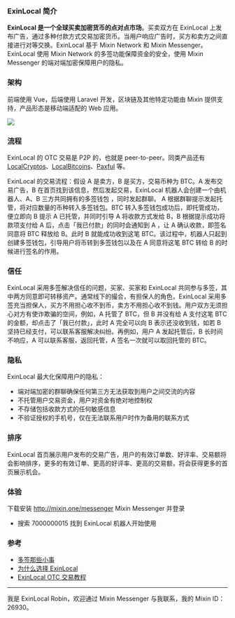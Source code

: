 
### ExinLocal 简介

**ExinLocal 是一个全球买卖加密货币的点对点市场**。买卖双方在 ExinLocal 上发布广告，通过多种付款方式交易加密货币。当用户响应广告时，买方和卖方之间直接进行对等交换。ExinLocal 基于 Mixin Network 和 Mixin Messenger。ExinLocal 使用 Mixin Network 的多签功能保障资金的安全，使用 Mixin Messenger 的端对端加密保障用户的隐私。

### 架构
前端使用 Vue，后端使用 Laravel 开发，区块链及其他特定功能由 Mixin 提供支持，产品形态是移动端适配的 Web 应用。

![](https://paper-attachments.dropbox.com/s_8B58C897CB414BAEF46CBF0CDCA2EFF7D31AF7B5426E4A472D17F4E3F5BDD50B_1589183103609_ExinLocal.png)

### 流程

ExinLocal 的 OTC 交易是 P2P 的，也就是 peer-to-peer。同类产品还有 [LocalCryptos](https://localcryptos.com)、[LocalBitcoins](https://localbitcoins.com)、[Paxful](https://paxful.com) 等。

ExinLocal 的交易流程：假设 A 是卖方，B 是买方，交易币种为 BTC。A 发布交易广告，B 在首页找到该信息，然后发起交易，ExinLocal 机器人会创建一个由机器人、A、B 三方共同拥有的多签钱包 ，同时发起群聊。 A 根据群聊提示发起托管，将对应数量的币种转入多签钱包。BTC 转入多签钱包成功后，即托管成功，便立即向 B 提示 A 已托管，并同时引导 A 将收款方式发给 B，B 根据提示成功将款项支付给 A 后，点击「我已付款」的同时会通知到 A ，让 A 确认收款，即签名同意将 BTC 释放给 B。此时 B 就能成功收到这笔 BTC。该过程中，机器人只起到创建多签钱包，引导用户将币转到多签钱包以及在 A 同意将这笔 BTC 转给 B 的时候进行签名的作用。

### 信任
ExinLocal 采用多签解决信任的问题，买家、买家和 ExinLocal 共同参与多签，其中两方同意即可转移资产。通常线下的撮合，有担保人的角色，ExinLocal 采用多签充当担保人，买方不用担心收不到币，卖方不用担心收不到钱。用户双方无须担心对方有使诈欺骗的空间，例如，A 托管了 BTC，但 B 并没有给 A 支付这笔 BTC 的金额，却点击了「我已付款」，此时 A 完全可以向 B 表示还没收到钱，如若 B 坚持已经支付，可以联系客服解决纠纷。再例如，用户 A 发起托管后，B 长时间不响应，A 可以联系客服，返回托管，A 签名一次就可以取回托管的 BTC。

### 隐私
ExinLocal 最大化保障用户的隐私：
- 端对端加密的群聊确保任何第三方无法获取到用户之间交流的内容
- 不托管用户交易资金，用户对资金有绝对地控制权
- 不存储包括收款方式的任何敏感信息
- 不验证授权的手机号，仅在无法联系用户时作为备用的联系方式

### 排序
ExinLocal 首页展示用户发布的交易广告，用户的有效订单数、好评率、交易额将会影响排序，更多的有效订单、更高的好评率、更高的交易额，将会获得更多的首页展示机会。

### 体验
下载安装 http://mixin.one/messenger Mixin Messenger 并登录
- 搜索 7000000015 找到 ExinLocal 机器人开始使用

### 参考
- [多签那些小事](https://w3c.group/c/1581363093875579)
- [为什么选择 ExinLocal](https://w3c.group/c/1587127323846677)
- [ExinLocal OTC 交易教程](https://w3c.group/c/1588079774302618)


***
我是 ExinLocal Robin，欢迎通过 Mixin Messenger 与我联系，我的 Mixin ID：26930。

